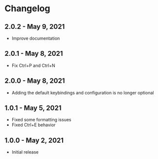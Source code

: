 # Changelog

## 2.0.2 - May 9, 2021

- Improve documentation

## 2.0.1 - May 8, 2021

- Fix Ctrl+P and Ctrl+N

## 2.0.0 - May 8, 2021

- Adding the default keybindings and configuration is no longer optional

## 1.0.1 - May 5, 2021

- Fixed some formatting issues
- Fixed Ctrl+E behavior

## 1.0.0 - May 2, 2021

- Initial release
